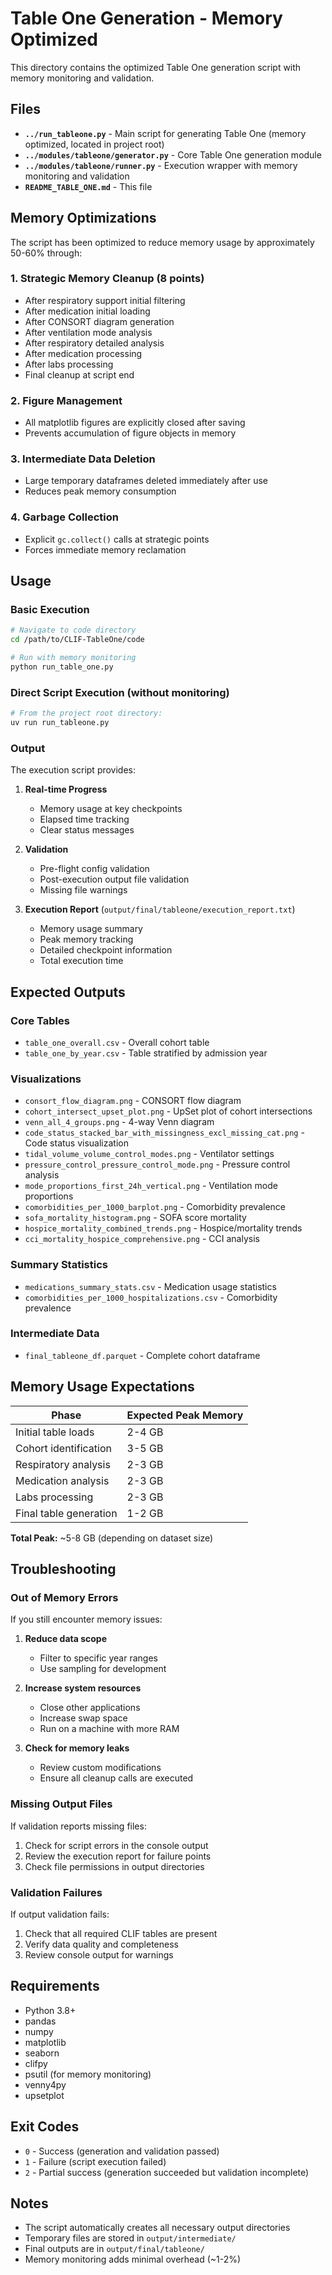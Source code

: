# Table One Generation - Memory Optimized

This directory contains the optimized Table One generation script with memory monitoring and validation.

## Files

- **`../run_tableone.py`** - Main script for generating Table One (memory optimized, located in project root)
- **`../modules/tableone/generator.py`** - Core Table One generation module
- **`../modules/tableone/runner.py`** - Execution wrapper with memory monitoring and validation
- **`README_TABLE_ONE.md`** - This file

## Memory Optimizations

The script has been optimized to reduce memory usage by approximately 50-60% through:

### 1. Strategic Memory Cleanup (8 points)
- After respiratory support initial filtering
- After medication initial loading
- After CONSORT diagram generation
- After ventilation mode analysis
- After respiratory detailed analysis
- After medication processing
- After labs processing
- Final cleanup at script end

### 2. Figure Management
- All matplotlib figures are explicitly closed after saving
- Prevents accumulation of figure objects in memory

### 3. Intermediate Data Deletion
- Large temporary dataframes deleted immediately after use
- Reduces peak memory consumption

### 4. Garbage Collection
- Explicit `gc.collect()` calls at strategic points
- Forces immediate memory reclamation

## Usage

### Basic Execution

```bash
# Navigate to code directory
cd /path/to/CLIF-TableOne/code

# Run with memory monitoring
python run_table_one.py
```

### Direct Script Execution (without monitoring)

```bash
# From the project root directory:
uv run run_tableone.py
```

### Output

The execution script provides:

1. **Real-time Progress**
   - Memory usage at key checkpoints
   - Elapsed time tracking
   - Clear status messages

2. **Validation**
   - Pre-flight config validation
   - Post-execution output file validation
   - Missing file warnings

3. **Execution Report** (`output/final/tableone/execution_report.txt`)
   - Memory usage summary
   - Peak memory tracking
   - Detailed checkpoint information
   - Total execution time

## Expected Outputs

### Core Tables
- `table_one_overall.csv` - Overall cohort table
- `table_one_by_year.csv` - Table stratified by admission year

### Visualizations
- `consort_flow_diagram.png` - CONSORT flow diagram
- `cohort_intersect_upset_plot.png` - UpSet plot of cohort intersections
- `venn_all_4_groups.png` - 4-way Venn diagram
- `code_status_stacked_bar_with_missingness_excl_missing_cat.png` - Code status visualization
- `tidal_volume_volume_control_modes.png` - Ventilator settings
- `pressure_control_pressure_control_mode.png` - Pressure control analysis
- `mode_proportions_first_24h_vertical.png` - Ventilation mode proportions
- `comorbidities_per_1000_barplot.png` - Comorbidity prevalence
- `sofa_mortality_histogram.png` - SOFA score mortality
- `hospice_mortality_combined_trends.png` - Hospice/mortality trends
- `cci_mortality_hospice_comprehensive.png` - CCI analysis

### Summary Statistics
- `medications_summary_stats.csv` - Medication usage statistics
- `comorbidities_per_1000_hospitalizations.csv` - Comorbidity prevalence

### Intermediate Data
- `final_tableone_df.parquet` - Complete cohort dataframe

## Memory Usage Expectations

| Phase | Expected Peak Memory |
|-------|---------------------|
| Initial table loads | 2-4 GB |
| Cohort identification | 3-5 GB |
| Respiratory analysis | 2-3 GB |
| Medication analysis | 2-3 GB |
| Labs processing | 2-3 GB |
| Final table generation | 1-2 GB |

**Total Peak:** ~5-8 GB (depending on dataset size)

## Troubleshooting

### Out of Memory Errors

If you still encounter memory issues:

1. **Reduce data scope**
   - Filter to specific year ranges
   - Use sampling for development

2. **Increase system resources**
   - Close other applications
   - Increase swap space
   - Run on a machine with more RAM

3. **Check for memory leaks**
   - Review custom modifications
   - Ensure all cleanup calls are executed

### Missing Output Files

If validation reports missing files:

1. Check for script errors in the console output
2. Review the execution report for failure points
3. Check file permissions in output directories

### Validation Failures

If output validation fails:

1. Check that all required CLIF tables are present
2. Verify data quality and completeness
3. Review console output for warnings

## Requirements

- Python 3.8+
- pandas
- numpy
- matplotlib
- seaborn
- clifpy
- psutil (for memory monitoring)
- venny4py
- upsetplot

## Exit Codes

- `0` - Success (generation and validation passed)
- `1` - Failure (script execution failed)
- `2` - Partial success (generation succeeded but validation incomplete)

## Notes

- The script automatically creates all necessary output directories
- Temporary files are stored in `output/intermediate/`
- Final outputs are in `output/final/tableone/`
- Memory monitoring adds minimal overhead (~1-2%)
